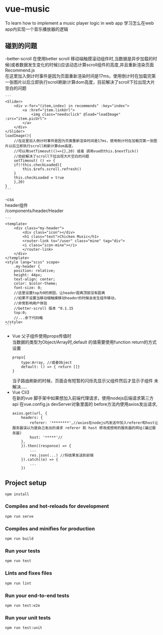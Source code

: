 # vue-music
To learn how to implement a music player logic in  web app
学习怎么在web app内实现一个音乐播放器的逻辑

## 碰到的问题
-better-scroll
在使用better scroll 移动端触摸滚动组件时,当数据是异步加载的时候(或者数据发生变化的时候))应该动态计算scroll组件的高度,并且重新渲染页面   
Recommend.js   
在这里加入倒计时事件是因为页面重新渲染时间是17ms，使用倒计时在加载完第一张图片以后立即执行scroll刷新计算dom高度，目前解决了scroll下拉出现大片空白的问题

    ```
    <Slider>
        <div v-for="(item,index) in recommends" :key="index">
            <a :href="item.linkUrl">
                <img class="needsclick" @load="loadImage" :src="item.picUrl">
            </a>
        </div>
    </Slider>
    loadImage(){
        //在这里加入倒计时事件是因为页面重新渲染时间是17ms，使用倒计时在加载完第一张图片以后立即执行scroll刷新计算dom高度，
        //可以用setTimeout(()=>{},20) 或者 调用vue的this.$nextTick()
        //目前解决了scroll下拉出现大片空白的问题
        setTimeout( () => {
        if(!this.checkLoaded){
            this.$refs.scroll.refresh()
        }
        this.checkLoaded = true
        },20)
    }    
    ```
-css   
header组件   
/components/header/Header

    ```
    <template>
        <div class="my-header">
            <div class="icon"></div>
            <h1 class="text">Chicken Music</h1>
            <router-link to="/user" class="mine" tag="div">
            <i class="icon-mine"></i>
            </router-link>
        </div>
    </template>
    <style lang="scss" scope>
        .my-header {
        position: relative;
        height: 44px;
        text-align: center;
        color: $color-theme;
        font-size: 0;
        //这里设置top为0的原因，让header距离顶部没有距离
        //如果不设置当移动端触摸移动header的时候会发生组件移动，
        //非常影响用户体验
        //better-scroll 版本 ^0.1.15
        top:0; 
        //...余下代码略
    </style> 
    ```
- Vue
    父子组件使用props传值时   
    当数据的类型为Object/Array时,default 的值需要使用function return的方式设置
    ```
    props{
        type:Array, //或者Object
        default: () => { return []}
    }
    ```   
    当子路由刷新的时候，页面会有短暂的闪烁先显示父组件然后才显示子组件
    未解决.....
- Vue Cli3   
    在新的vue 脚手架中如果想加入前端代理请求，使用nodejs后端请求第三方api
    在vue.config.js devServer对象里面的 before方法内使用axios发出请求,
    ```
    axios.get(url, {
        headers: {
            referer: '********',//axios在nodejs内发送中加入referer和host让服务器误以为是自己发出的请求 referer 和 host 修改成想用的服务器的网址(骗过服务器)
            host: '*****'//
        },
        }).then((response) => {
            ...
            res.json(...) //将结果发送到前端
        }).catch((e) => {
            ...
        })        
    ```

## Project setup
```
npm install
```

### Compiles and hot-reloads for development
```
npm run serve
```

### Compiles and minifies for production
```
npm run build
```

### Run your tests
```
npm run test
```

### Lints and fixes files
```
npm run lint
```

### Run your end-to-end tests
```
npm run test:e2e
```

### Run your unit tests
```
npm run test:unit
```


